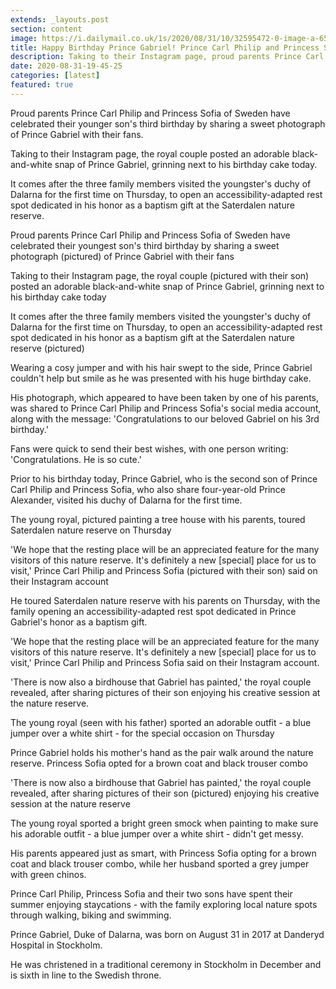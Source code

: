 ```yaml
---
extends: _layouts.post
section: content
image: https://i.dailymail.co.uk/1s/2020/08/31/10/32595472-0-image-a-65_1598865479957.jpg 
title: Happy Birthday Prince Gabriel! Prince Carl Philip and Princess Sofia share sweet photo of their son 
description: Taking to their Instagram page, proud parents Prince Carl Philip and Princess Sofia of Sweden posted an adorable black-and-white snap of Prince Gabriel, grinning next to his birthday cake today. 
date: 2020-08-31-19-45-25 
categories: [latest] 
featured: true 
--- 
```

Proud parents Prince Carl Philip and Princess Sofia of Sweden have celebrated their younger son's third birthday by sharing a sweet photograph of Prince Gabriel with their fans.

Taking to their Instagram page, the royal couple posted an adorable black-and-white snap of Prince Gabriel, grinning next to his birthday cake today.

It comes after the three family members visited the youngster's duchy of Dalarna for the first time on Thursday, to open an accessibility-adapted rest spot dedicated in his honor as a baptism gift at the Saterdalen nature reserve.

Proud parents Prince Carl Philip and Princess Sofia of Sweden have celebrated their youngest son's third birthday by sharing a sweet photograph (pictured) of Prince Gabriel with their fans

Taking to their Instagram page, the royal couple (pictured with their son) posted an adorable black-and-white snap of Prince Gabriel, grinning next to his birthday cake today

It comes after the three family members visited the youngster's duchy of Dalarna for the first time on Thursday, to open an accessibility-adapted rest spot dedicated in his honor as a baptism gift at the Saterdalen nature reserve (pictured)

Wearing a cosy jumper and with his hair swept to the side, Prince Gabriel couldn't help but smile as he was presented with his huge birthday cake.

His photograph, which appeared to have been taken by one of his parents, was shared to Prince Carl Philip and Princess Sofia's social media account, along with the message: 'Congratulations to our beloved Gabriel on his 3rd birthday.'

Fans were quick to send their best wishes, with one person writing: 'Congratulations. He is so cute.'

Prior to his birthday today, Prince Gabriel, who is the second son of Prince Carl Philip and Princess Sofia, who also share four-year-old Prince Alexander, visited his duchy of Dalarna for the first time.

The young royal, pictured painting a tree house with his parents, toured Saterdalen nature reserve on Thursday

'We hope that the resting place will be an appreciated feature for the many visitors of this nature reserve. It's definitely a new [special] place for us to visit,' Prince Carl Philip and Princess Sofia (pictured with their son) said on their Instagram account

He toured Saterdalen nature reserve with his parents on Thursday, with the family opening an accessibility-adapted rest spot dedicated in Prince Gabriel's honor as a baptism gift.

'We hope that the resting place will be an appreciated feature for the many visitors of this nature reserve. It's definitely a new [special] place for us to visit,' Prince Carl Philip and Princess Sofia said on their Instagram account.

'There is now also a birdhouse that Gabriel has painted,' the royal couple revealed, after sharing pictures of their son enjoying his creative session at the nature reserve.

The young royal (seen with his father) sported an adorable outfit - a blue jumper over a white shirt - for the special occasion on Thursday

Prince Gabriel holds his mother's hand as the pair walk around the nature reserve. Princess Sofia opted for a brown coat and black trouser combo

'There is now also a birdhouse that Gabriel has painted,' the royal couple revealed, after sharing pictures of their son (pictured) enjoying his creative session at the nature reserve

The young royal sported a bright green smock when painting to make sure his adorable outfit - a blue jumper over a white shirt - didn't get messy.

His parents appeared just as smart, with Princess Sofia opting for a brown coat and black trouser combo, while her husband sported a grey jumper with green chinos.

Prince Carl Philip, Princess Sofia and their two sons have spent their summer enjoying staycations - with the family exploring local nature spots through walking, biking and swimming.

Prince Gabriel, Duke of Dalarna, was born on August 31 in 2017 at Danderyd Hospital in Stockholm.

He was christened in a traditional ceremony in Stockholm in December and is sixth in line to the Swedish throne. 

